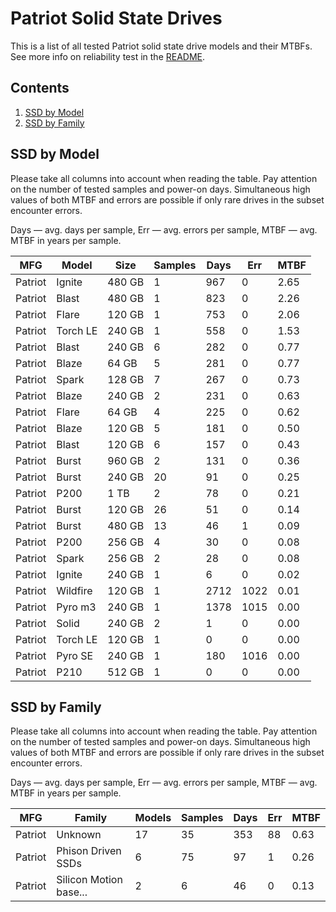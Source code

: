 Patriot Solid State Drives
==========================

This is a list of all tested Patriot solid state drive models and their MTBFs. See
more info on reliability test in the [README](https://github.com/linuxhw/SMART).

Contents
--------

1. [ SSD by Model  ](#ssd-by-model)
2. [ SSD by Family ](#ssd-by-family)

SSD by Model
------------

Please take all columns into account when reading the table. Pay attention on the
number of tested samples and power-on days. Simultaneous high values of both MTBF
and errors are possible if only rare drives in the subset encounter errors.

Days   — avg. days per sample,
Err    — avg. errors per sample,
MTBF   — avg. MTBF in years per sample.

| MFG       | Model              | Size   | Samples | Days  | Err   | MTBF   |
|-----------|--------------------|--------|---------|-------|-------|--------|
| Patriot   | Ignite             | 480 GB | 1       | 967   | 0     | 2.65   |
| Patriot   | Blast              | 480 GB | 1       | 823   | 0     | 2.26   |
| Patriot   | Flare              | 120 GB | 1       | 753   | 0     | 2.06   |
| Patriot   | Torch LE           | 240 GB | 1       | 558   | 0     | 1.53   |
| Patriot   | Blast              | 240 GB | 6       | 282   | 0     | 0.77   |
| Patriot   | Blaze              | 64 GB  | 5       | 281   | 0     | 0.77   |
| Patriot   | Spark              | 128 GB | 7       | 267   | 0     | 0.73   |
| Patriot   | Blaze              | 240 GB | 2       | 231   | 0     | 0.63   |
| Patriot   | Flare              | 64 GB  | 4       | 225   | 0     | 0.62   |
| Patriot   | Blaze              | 120 GB | 5       | 181   | 0     | 0.50   |
| Patriot   | Blast              | 120 GB | 6       | 157   | 0     | 0.43   |
| Patriot   | Burst              | 960 GB | 2       | 131   | 0     | 0.36   |
| Patriot   | Burst              | 240 GB | 20      | 91    | 0     | 0.25   |
| Patriot   | P200               | 1 TB   | 2       | 78    | 0     | 0.21   |
| Patriot   | Burst              | 120 GB | 26      | 51    | 0     | 0.14   |
| Patriot   | Burst              | 480 GB | 13      | 46    | 1     | 0.09   |
| Patriot   | P200               | 256 GB | 4       | 30    | 0     | 0.08   |
| Patriot   | Spark              | 256 GB | 2       | 28    | 0     | 0.08   |
| Patriot   | Ignite             | 240 GB | 1       | 6     | 0     | 0.02   |
| Patriot   | Wildfire           | 120 GB | 1       | 2712  | 1022  | 0.01   |
| Patriot   | Pyro m3            | 240 GB | 1       | 1378  | 1015  | 0.00   |
| Patriot   | Solid              | 240 GB | 2       | 1     | 0     | 0.00   |
| Patriot   | Torch LE           | 120 GB | 1       | 0     | 0     | 0.00   |
| Patriot   | Pyro SE            | 240 GB | 1       | 180   | 1016  | 0.00   |
| Patriot   | P210               | 512 GB | 1       | 0     | 0     | 0.00   |

SSD by Family
-------------

Please take all columns into account when reading the table. Pay attention on the
number of tested samples and power-on days. Simultaneous high values of both MTBF
and errors are possible if only rare drives in the subset encounter errors.

Days   — avg. days per sample,
Err    — avg. errors per sample,
MTBF   — avg. MTBF in years per sample.

| MFG       | Family                 | Models | Samples | Days  | Err   | MTBF   |
|-----------|------------------------|--------|---------|-------|-------|--------|
| Patriot   | Unknown                | 17     | 35      | 353   | 88    | 0.63   |
| Patriot   | Phison Driven SSDs     | 6      | 75      | 97    | 1     | 0.26   |
| Patriot   | Silicon Motion base... | 2      | 6       | 46    | 0     | 0.13   |
